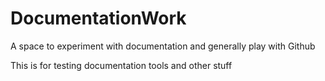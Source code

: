 # DocumentationWork
A space to experiment with documentation and generally play with Github

This is for testing documentation tools and other stuff




